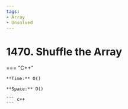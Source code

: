```yaml
---
tags:
- Array
- Unsolved
---
```



# 1470. Shuffle the Array

=== "C++"

    **Time:** O()

    **Space:** O()

    ``` c++
    ```